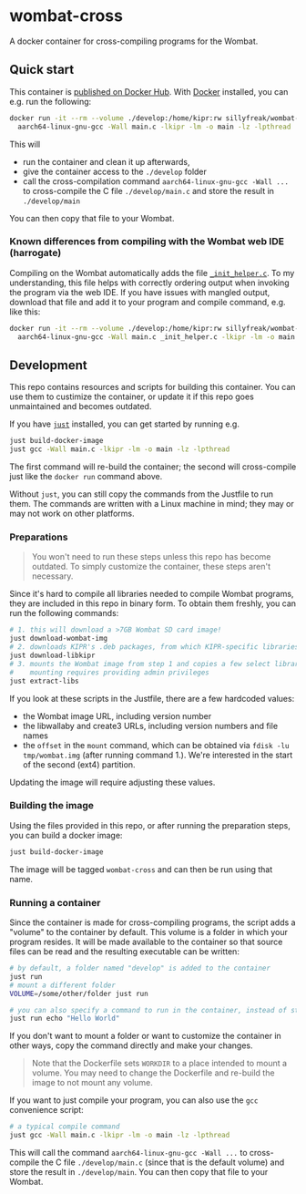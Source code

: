 # wombat-cross

A docker container for cross-compiling programs for the Wombat.

## Quick start

This container is [published on Docker Hub](https://hub.docker.com/r/sillyfreak/wombat-cross).
With [Docker](https://docs.docker.com/get-started/) installed, you can e.g. run the following:

```bash
docker run -it --rm --volume ./develop:/home/kipr:rw sillyfreak/wombat-cross \
  aarch64-linux-gnu-gcc -Wall main.c -lkipr -lm -o main -lz -lpthread
```

This will

- run the container and clean it up afterwards,
- give the container access to the `./develop` folder
- call the cross-compilation command `aarch64-linux-gnu-gcc -Wall ...` to cross-compile the C file `./develop/main.c` and store the result in `./develop/main`

You can then copy that file to your Wombat.

### Known differences from compiling with the Wombat web IDE (harrogate)

Compiling on the Wombat automatically adds the file [`_init_helper.c`](https://github.com/kipr/harrogate/blob/v1.0.0/apps/compiler/compilation-environments/c/_init_helper.c).
To my understanding, this file helps with correctly ordering output when invoking the program via the web IDE.
If you have issues with mangled output, download that file and add it to your program and compile command, e.g. like this:

```bash
docker run -it --rm --volume ./develop:/home/kipr:rw sillyfreak/wombat-cross \
  aarch64-linux-gnu-gcc -Wall main.c _init_helper.c -lkipr -lm -o main -lz -lpthread
```

## Development

This repo contains resources and scripts for building this container.
You can use them to custimize the container, or update it if this repo goes unmaintained and becomes outdated.

If you have [`just`](https://just.systems/man/en/) installed, you can get started by running e.g.

```bash
just build-docker-image
just gcc -Wall main.c -lkipr -lm -o main -lz -lpthread
```

The first command will re-build the container; the second will cross-compile just like the `docker run` command above.

Without `just`, you can still copy the commands from the Justfile to run them.
The commands are written with a Linux machine in mind; they may or may not work on other platforms.

### Preparations

> You won't need to run these steps unless this repo has become outdated.
> To simply customize the container, these steps aren't necessary.

Since it's hard to compile all libraries needed to compile Wombat programs, they are included in this repo in binary form.
To obtain them freshly, you can run the following commands:

```bash
# 1. this will download a >7GB Wombat SD card image!
just download-wombat-img
# 2. downloads KIPR's .deb packages, from which KIPR-specific libraries can be extracted
just download-libkipr
# 3. mounts the Wombat image from step 1 and copies a few select libraries from it
#    mounting requires providing admin privileges
just extract-libs
```

If you look at these scripts in the Justfile, there are a few hardcoded values:

- the Wombat image URL, including version number
- the libwallaby and create3 URLs, including version numbers and file names
- the `offset` in the `mount` command, which can be obtained via `fdisk -lu tmp/wombat.img` (after running command 1.). We're interested in the start of the second (ext4) partition.

Updating the image will require adjusting these values.

### Building the image

Using the files provided in this repo, or after running the preparation steps, you can build a docker image:

```bash
just build-docker-image
```

The image will be tagged `wombat-cross` and can then be run using that name.

### Running a container

Since the container is made for cross-compiling programs, the script adds a "volume" to the container by default.
This volume is a folder in which your program resides.
It will be made available to the container so that source files can be read and the resulting executable can be written:

```bash
# by default, a folder named "develop" is added to the container
just run
# mount a different folder
VOLUME=/some/other/folder just run

# you can also specify a command to run in the container, instead of starting a shell
just run echo "Hello World"
```

If you don't want to mount a folder or want to customize the container in other ways, copy the command directly and make your changes.

> Note that the Dockerfile sets `WORKDIR` to a place intended to mount a volume.
> You may need to change the Dockerfile and re-build the image to not mount any volume.

If you want to just compile your program, you can also use the `gcc` convenience script:

```bash
# a typical compile command
just gcc -Wall main.c -lkipr -lm -o main -lz -lpthread
```

This will call the command `aarch64-linux-gnu-gcc -Wall ...` to cross-compile the C file `./develop/main.c` (since that is the default volume) and store the result in `./develop/main`.
You can then copy that file to your Wombat.
